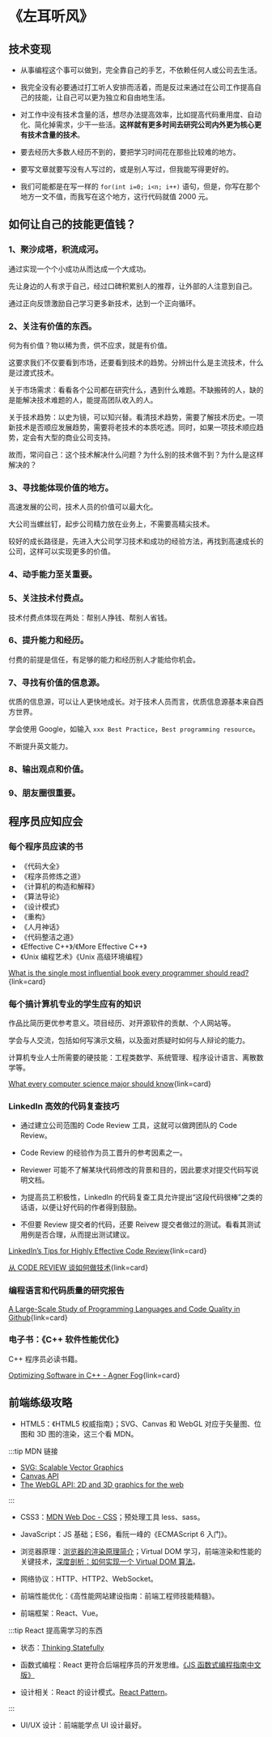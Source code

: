 # 《左耳听风》

## 技术变现

- 从事编程这个事可以做到，完全靠自己的手艺，不依赖任何人或公司去生活。

- 我完全没有必要通过打工听人安排而活着，而是反过来通过在公司工作提高自己的技能，让自己可以更为独立和自由地生活。

- 对工作中没有技术含量的活，想尽办法提高效率，比如提高代码重用度、自动化、简化掉需求，少干一些活。**这样就有更多时间去研究公司内外更为核心更有技术含量的技术**。

- 要去经历大多数人经历不到的，要把学习时间花在那些比较难的地方。

- 要写文章就要写没有人写过的，或是别人写过，但我能写得更好的。

- 我们可能都是在写一样的 `for(int i=0; i<n; i++)` 语句，但是，你写在那个地方一文不值，而我写在这个地方，这行代码就值 2000 元。

## 如何让自己的技能更值钱？

### 1、聚沙成塔，积流成河。

通过实现一个个小成功从而达成一个大成功。

先让身边的人有求于自己，经过口碑积累别人的推荐，让外部的人注意到自己。

通过正向反馈激励自己学习更多新技术，达到一个正向循环。

### 2、关注有价值的东西。

何为有价值？物以稀为贵，供不应求，就是有价值。

这要求我们不仅要看到市场，还要看到技术的趋势。分辨出什么是主流技术，什么是过渡式技术。

关于市场需求：看看各个公司都在研究什么，遇到什么难题。不缺搬砖的人，缺的是能解决技术难题的人，能提高团队收入的人。

关于技术趋势：以史为镜，可以知兴替。看清技术趋势，需要了解技术历史。一项新技术是否顺应发展趋势，需要将老技术的本质吃透。同时，如果一项技术顺应趋势，定会有大型的商业公司支持。

故而，常问自己：这个技术解决什么问题？为什么别的技术做不到？为什么是这样解决的？

### 3、寻找能体现价值的地方。

高速发展的公司，技术人员的价值可以最大化。

大公司当螺丝钉，起步公司精力放在业务上，不需要高精尖技术。

较好的成长路径是，先进入大公司学习技术和成功的经验方法，再找到高速成长的公司，这样可以实现更多的价值。

### 4、动手能力至关重要。

### 5、关注技术付费点。

技术付费点体现在两处：帮别人挣钱、帮别人省钱。

### 6、提升能力和经历。

付费的前提是信任，有足够的能力和经历别人才能给你机会。

### 7、寻找有价值的信息源。

优质的信息源，可以让人更快地成长。对于技术人员而言，优质信息源基本来自西方世界。

学会使用 Google，如输入 `xxx Best Practice`，`Best programming resource`。

不断提升英文能力。

### 8、输出观点和价值。

### 9、朋友圈很重要。

## 程序员应知应会

### 每个程序员应读的书

- 《代码大全》
- 《程序员修炼之道》
- 《计算机的构造和解释》
- 《算法导论》
- 《设计模式》
- 《重构》
- 《人月神话》
- 《代码整洁之道》
- 《Effective C++》/《More Effective C++》
- 《Unix 编程艺术》《Unix 高级环境编程》

[What is the single most influential book every programmer should read?](https://stackoverflow.com/questions/1711/what-is-the-single-most-influential-book-every-programmer-should-read){link=card}

### 每个搞计算机专业的学生应有的知识

作品比简历更优参考意义。项目经历、对开源软件的贡献、个人网站等。

学会与人交流，包括如何写演示文稿，以及面对质疑时如何与人辩论的能力。

计算机专业人士所需要的硬技能：工程类数学、系统管理、程序设计语言、离散数学等。

[What every computer science major should know](https://matt.might.net/articles/what-cs-majors-should-know/){link=card}

### LinkedIn 高效的代码复查技巧

- 通过建立公司范围的 Code Review 工具，这就可以做跨团队的 Code Review。

- Code Review 的经验作为员工晋升的参考因素之一。

- Reviewer 可能不了解某块代码修改的背景和目的，因此要求对提交代码写说明文档。

- 为提高员工积极性，LinkedIn 的代码复查工具允许提出“这段代码很棒”之类的话语，以便让好代码的作者得到鼓励。

- 不但要 Review 提交者的代码，还要 Reivew 提交者做过的测试。看看其测试用例是否合理，从而提出测试建议。

[LinkedIn’s Tips for Highly Effective Code Review](https://thenewstack.io/linkedin-code-review/){link=card}

[从 CODE REVIEW 谈如何做技术](https://coolshell.cn/articles/11432.html){link=card}

### 编程语言和代码质量的研究报告

[A Large-Scale Study of Programming Languages and Code Quality in Github](https://cacm.acm.org/magazines/2017/10/221326-a-large-scale-study-of-programming-languages-and-code-quality-in-github/fulltext){link=card}

### 电子书：《C++ 软件性能优化》

C++ 程序员必读书籍。

[Optimizing Software in C++ - Agner Fog](https://agner.org/optimize/optimizing_cpp.pdf){link=card}

## 前端练级攻略

- HTML5：《HTML5 权威指南》；SVG、Canvas 和 WebGL 对应于矢量图、位图和 3D 图的渲染，这三个看 MDN。

:::tip MDN 链接

- [SVG: Scalable Vector Graphics](https://developer.mozilla.org/en-US/docs/Web/SVG)
- [Canvas API](https://developer.mozilla.org/en-US/docs/Web/API/Canvas_API?retiredLocale=kab)
- [The WebGL API: 2D and 3D graphics for the web](https://developer.mozilla.org/en-US/docs/Web/API/WebGL_API)

:::

- CSS3：[MDN Web Doc - CSS](https://developer.mozilla.org/zh-CN/docs/Web/CSS)；预处理工具 less、sass。

- JavaScript：JS 基础；ES6，看阮一峰的《ECMAScript 6 入门》。

- 浏览器原理：[浏览器的渲染原理简介](https://coolshell.cn/articles/9666.html)；Virtual DOM 学习，前端渲染和性能的关键技术，[深度剖析：如何实现一个 Virtual DOM 算法](https://github.com/livoras/blog/issues/13)。

- 网络协议：HTTP、HTTP2、WebSocket。

- 前端性能优化：《高性能网站建设指南：前端工程师技能精髓》。

- 前端框架：React、Vue。

:::tip React 提高需学习的东西

- 状态：[Thinking Statefully](https://daveceddia.com/thinking-statefully/)

- 函数式编程：React 更符合后端程序员的开发思维。[《JS 函数式编程指南中文版》](https://jigsawye.gitbooks.io/mostly-adequate-guide/content/ch1.html)

- 设计相关：React 的设计模式。[React Pattern](https://reactpatterns.com/)。

:::

- UI/UX 设计：前端能学点 UI 设计最好。
